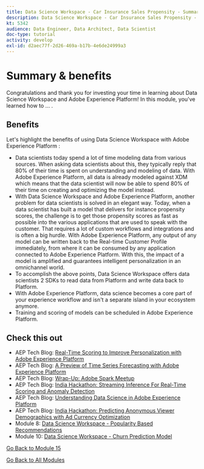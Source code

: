 ```yaml
---
title: Data Science Workspace - Car Insurance Sales Propensity - Summary
description: Data Science Workspace - Car Insurance Sales Propensity - Summary
kt: 5342
audience: Data Engineer, Data Architect, Data Scientist
doc-type: tutorial
activity: develop
exl-id: d2aec77f-2d26-469a-b17b-4e6de24999a3
---
```

# Summary & benefits

Congratulations and thank you for investing your time in learning about Data Science Workspace and Adobe Experience Platform! 
In this module, you've learned how to ... . 

## Benefits

Let's highlight the benefits of using Data Science Workspace with Adobe Experience Platform :

- Data scientists today spend a lot of time modeling data from various sources. When asking data scientists about this, they typically reply that 80% of their time is spent on understanding and modeling of data. With Adobe Experience Platform, all data is already modeled against XDM which means that the data scientist will now be able to spend 80% of their time on creating and optimizing the model instead.
- With Data Science Workspace and Adobe Experience Platform, another problem for data scientists is solved in an elegant way. Today, when a data scientist has built a model that delivers for instance propensity scores, the challenge is to get those propensity scores as fast as possible into the various applications that are used to speak with the customer. That requires a lot of custom workflows and integrations and is often a big hurdle. With Adobe Experience Platform, any output of any model can be written back to the Real-time Customer Profile immediately, from where it can be consumed by any application connected to Adobe Experience Platform. With this, the impact of a model is amplified and guarantees intelligent personalization in an omnichannel world.
- To accomplish the above points, Data Science Workspace offers data scientists 2 SDKs to read data from Platform and write data back to Platform. 
- With Adobe Experience Platform, data science becomes a core part of your experience workflow and isn't a separate island in your ecosystem anymore.
- Training and scoring of models can be scheduled in Adobe Experience Platform.

## Check this out

- AEP Tech Blog: [Real-Time Scoring to Improve Personalization with Adobe Experience Platform](https://medium.com/adobetech/real-time-scoring-to-improve-personalization-with-adobe-experience-platform-78d3a47406f7)
- AEP Tech Blog: [A Preview of Time Series Forecasting with Adobe Experience Platform](https://medium.com/adobetech/preview-of-time-series-forecasting-with-adobe-experience-platform-38a2fc778e89)
- AEP Tech Blog: [Wrap-Up: Adobe Spark Meetup](https://medium.com/adobetech/wrap-up-adobe-spark-meetup-aa5bc7879c1a)
- AEP Tech Blog: [India Hackathon: Streaming Inference For Real-Time Scoring and Anomaly Detection](https://medium.com/adobetech/india-hackathon-streaming-inference-for-real-time-scoring-and-anomaly-detection-c5917b54c75c)
- AEP Tech Blog: [Understanding Data Science in Adobe Experience Platform](https://medium.com/adobetech/understanding-data-science-in-adobe-experience-platform-5bce5a17b42)
- AEP Tech Blog: [India Hackathon: Predicting Anonymous Viewer Demographics with Ad Currency Optimization](https://medium.com/adobetech/india-hackathon-predicting-anonymous-viewer-demographics-with-ad-currency-optimization-d1269b8057dd)
- Module 8: [Data Science Workspace - Popularity Based Recommendations](../module8/data-science-workspace-popularity-based-recommendations.md)
- Module 10: [Data Science Workspace - Churn Prediction Model](../module10/data-science-workspace-churn-prediction-model.md)

[Go Back to Module 15](./data-science-workspace-car-insurance-sales-propensity.md)

[Go Back to All Modules](../../overview.md)

